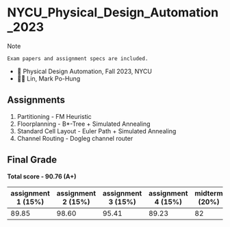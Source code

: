 # NYCU_Physical_Design_Automation_2023

> [!NOTE]
> `Exam papers and assignment specs are included.`

- 📖 Physical Design Automation, Fall 2023, NYCU
- 🧑‍🏫 Lin, Mark Po-Hung

Assignments
---

1. Partitioning - FM Heuristic
2. Floorplanning - B*-Tree + Simulated Annealing
3. Standard Cell Layout - Euler Path + Simulated Annealing
4. Channel Routing - Dogleg channel router

Final Grade
---

**Total score - 90.76 (A+)**

| assignment 1 (15%) | assignment 2 (15%) | assignment 3 (15%) | assignment 4 (15%) | midterm (20%) | final (20%) |
| -------- | -------- | -------- | -------- | -------- | -------- |
| 89.85    | 98.60    | 95.41    | 89.23    | 82       | 92       |